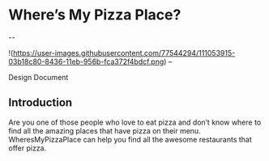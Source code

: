 # Where’s My Pizza Place?

--

!(https://user-images.githubusercontent.com/77544294/111053915-03b18c80-8436-11eb-956b-fca372f4bdcf.png) –


Design Document


## Introduction
Are you one of those people who love to eat pizza and don’t know where to find all the amazing places that have pizza on their menu. 
WheresMyPizzaPlace can help you find all the awesome restaurants that offer pizza.


##
